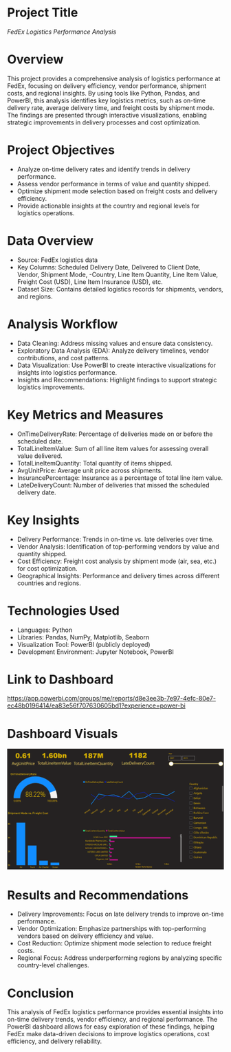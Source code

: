 # Project Title

*FedEx Logistics Performance Analysis*

# Overview

This project provides a comprehensive analysis of logistics performance at FedEx, focusing on delivery efficiency, vendor performance, shipment costs, and regional insights. By using tools like Python, Pandas, and PowerBI, this analysis identifies key logistics metrics, such as on-time delivery rate, average delivery time, and freight costs by shipment mode. The findings are presented through interactive visualizations, enabling strategic improvements in delivery processes and cost optimization.

# Project Objectives

- Analyze on-time delivery rates and identify trends in delivery performance.
- Assess vendor performance in terms of value and quantity shipped.
- Optimize shipment mode selection based on freight costs and delivery efficiency.
- Provide actionable insights at the country and regional levels for logistics operations.

# Data Overview
- Source: FedEx logistics data
- Key Columns: Scheduled Delivery Date, Delivered to Client Date, Vendor, Shipment Mode, -Country, Line Item Quantity, Line Item Value, Freight Cost (USD), Line Item Insurance (USD), etc.
- Dataset Size: Contains detailed logistics records for shipments, vendors, and regions.

# Analysis Workflow

- Data Cleaning: Address missing values and ensure data consistency.
- Exploratory Data Analysis (EDA): Analyze delivery timelines, vendor contributions, and cost patterns.
- Data Visualization: Use PowerBI to create interactive visualizations for insights into logistics performance.
- Insights and Recommendations: Highlight findings to support strategic logistics improvements.

# Key Metrics and Measures
- OnTimeDeliveryRate: Percentage of deliveries made on or before the scheduled date.
- TotalLineItemValue: Sum of all line item values for assessing overall value delivered.
- TotalLineItemQuantity: Total quantity of items shipped.
- AvgUnitPrice: Average unit price across shipments.
- InsurancePercentage: Insurance as a percentage of total line item value.
- LateDeliveryCount: Number of deliveries that missed the scheduled delivery date.

# Key Insights
- Delivery Performance: Trends in on-time vs. late deliveries over time.
- Vendor Analysis: Identification of top-performing vendors by value and quantity shipped.
- Cost Efficiency: Freight cost analysis by shipment mode (air, sea, etc.) for cost optimization.
- Geographical Insights: Performance and delivery times across different countries and regions.

# Technologies Used
- Languages: Python
- Libraries: Pandas, NumPy, Matplotlib, Seaborn
- Visualization Tool: PowerBI (publicly deployed)
- Development Environment: Jupyter Notebook, PowerBI
# Link to Dashboard
https://app.powerbi.com/groups/me/reports/d8e3ee3b-7e97-4efc-80e7-ec48b0196414/ea83e56f707630605bd1?experience=power-bi

# Dashboard Visuals
![Analysis Report](fedx.png)

# Results and Recommendations
- Delivery Improvements: Focus on late delivery trends to improve on-time performance.
- Vendor Optimization: Emphasize partnerships with top-performing vendors based on delivery efficiency and value.
- Cost Reduction: Optimize shipment mode selection to reduce freight costs.
- Regional Focus: Address underperforming regions by analyzing specific country-level challenges.

# Conclusion

This analysis of FedEx logistics performance provides essential insights into on-time delivery trends, vendor efficiency, and regional performance. The PowerBI dashboard allows for easy exploration of these findings, helping FedEx make data-driven decisions to improve logistics operations, cost efficiency, and delivery reliability.

